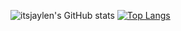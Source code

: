 ![itsjaylen's GitHub stats](https://github-readme-stats.vercel.app/api?username=itsjaylen&show_icons=true&theme=radical)
[![Top Langs](https://github-readme-stats.vercel.app/api/top-langs/?username=itsjaylen&langs_count=10)](https://github.com/anuraghazra/github-readme-stats)
